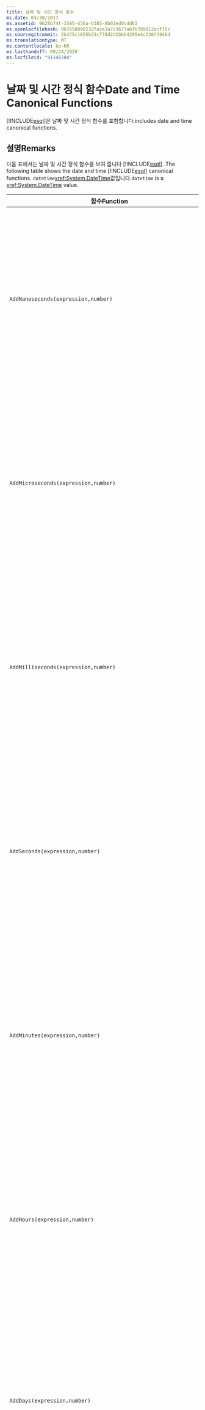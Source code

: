 ```yaml
---
title: 날짜 및 시간 정식 함수
ms.date: 03/30/2017
ms.assetid: 9628b74f-1585-436a-b385-8b02ed0cdd63
ms.openlocfilehash: 9b7650990232face3a7c3673a6fb789912acf15c
ms.sourcegitcommit: 5b475c1855b32cf78d2d1bbb4295e4c236f39464
ms.translationtype: MT
ms.contentlocale: ko-KR
ms.lasthandoff: 09/24/2020
ms.locfileid: "91148284"
---
```

# <a name="date-and-time-canonical-functions"></a><span data-ttu-id="6f9c6-102">날짜 및 시간 정식 함수</span><span class="sxs-lookup"><span data-stu-id="6f9c6-102">Date and Time Canonical Functions</span></span>

[!INCLUDE[esql](../../../../../../includes/esql-md.md)]<span data-ttu-id="6f9c6-103">은 날짜 및 시간 정식 함수를 포함합니다.</span><span class="sxs-lookup"><span data-stu-id="6f9c6-103">includes date and time canonical functions.</span></span>  
  
## <a name="remarks"></a><span data-ttu-id="6f9c6-104">설명</span><span class="sxs-lookup"><span data-stu-id="6f9c6-104">Remarks</span></span>  

 <span data-ttu-id="6f9c6-105">다음 표에서는 날짜 및 시간 정식 함수를 보여 줍니다 [!INCLUDE[esql](../../../../../../includes/esql-md.md)] .</span><span class="sxs-lookup"><span data-stu-id="6f9c6-105">The following table shows the date and time [!INCLUDE[esql](../../../../../../includes/esql-md.md)] canonical functions.</span></span> <span data-ttu-id="6f9c6-106">`datetime`<xref:System.DateTime>값입니다.</span><span class="sxs-lookup"><span data-stu-id="6f9c6-106">`datetime` is a <xref:System.DateTime> value.</span></span>  
  
|<span data-ttu-id="6f9c6-107">함수</span><span class="sxs-lookup"><span data-stu-id="6f9c6-107">Function</span></span>|<span data-ttu-id="6f9c6-108">설명</span><span class="sxs-lookup"><span data-stu-id="6f9c6-108">Description</span></span>|  
|--------------|-----------------|  
|`AddNanoseconds(expression,number)`|<span data-ttu-id="6f9c6-109">지정된 `number`(나노초)를 `expression`에 추가합니다.</span><span class="sxs-lookup"><span data-stu-id="6f9c6-109">Adds the specified `number` of nanoseconds to the `expression`.</span></span><br /><br /> <span data-ttu-id="6f9c6-110">**인수**</span><span class="sxs-lookup"><span data-stu-id="6f9c6-110">**Arguments**</span></span><br /><br /> <span data-ttu-id="6f9c6-111">`expression`: `DateTime`, `DateTimeOffset` 또는 `Time`입니다.</span><span class="sxs-lookup"><span data-stu-id="6f9c6-111">`expression`: `DateTime`, `DateTimeOffset`, or `Time`.</span></span><br /><br /> <span data-ttu-id="6f9c6-112">`number`: `Int32`.</span><span class="sxs-lookup"><span data-stu-id="6f9c6-112">`number`: `Int32`.</span></span><br /><br /> <span data-ttu-id="6f9c6-113">**반환 값**</span><span class="sxs-lookup"><span data-stu-id="6f9c6-113">**Return Value**</span></span><br /><br /> <span data-ttu-id="6f9c6-114">`expression`의 형식입니다.</span><span class="sxs-lookup"><span data-stu-id="6f9c6-114">The type of `expression`.</span></span>|  
|`AddMicroseconds(expression,number)`|<span data-ttu-id="6f9c6-115">지정된 `number`(마이크로초)를 `expression`에 추가합니다.</span><span class="sxs-lookup"><span data-stu-id="6f9c6-115">Adds the specified `number` of microseconds to the `expression`.</span></span><br /><br /> <span data-ttu-id="6f9c6-116">**인수**</span><span class="sxs-lookup"><span data-stu-id="6f9c6-116">**Arguments**</span></span><br /><br /> <span data-ttu-id="6f9c6-117">`expression`: `DateTime`, `DateTimeOffset` 또는 `Time`입니다.</span><span class="sxs-lookup"><span data-stu-id="6f9c6-117">`expression`: `DateTime`, `DateTimeOffset`, or `Time`.</span></span><br /><br /> <span data-ttu-id="6f9c6-118">`number`: `Int32`.</span><span class="sxs-lookup"><span data-stu-id="6f9c6-118">`number`: `Int32`.</span></span><br /><br /> <span data-ttu-id="6f9c6-119">**반환 값**</span><span class="sxs-lookup"><span data-stu-id="6f9c6-119">**Return Value**</span></span><br /><br /> <span data-ttu-id="6f9c6-120">`expression`의 형식입니다.</span><span class="sxs-lookup"><span data-stu-id="6f9c6-120">The type of `expression`.</span></span>|  
|`AddMilliseconds(expression,number)`|<span data-ttu-id="6f9c6-121">지정된 `number`(밀리초)를 `expression`에 추가합니다.</span><span class="sxs-lookup"><span data-stu-id="6f9c6-121">Adds the specified `number` of milliseconds to the `expression`.</span></span><br /><br /> <span data-ttu-id="6f9c6-122">**인수**</span><span class="sxs-lookup"><span data-stu-id="6f9c6-122">**Arguments**</span></span><br /><br /> <span data-ttu-id="6f9c6-123">`expression`: `DateTime`, `DateTimeOffset` 또는 `Time`입니다.</span><span class="sxs-lookup"><span data-stu-id="6f9c6-123">`expression`: `DateTime`, `DateTimeOffset`, or `Time`.</span></span><br /><br /> <span data-ttu-id="6f9c6-124">`number`: `Int32`.</span><span class="sxs-lookup"><span data-stu-id="6f9c6-124">`number`: `Int32`.</span></span><br /><br /> <span data-ttu-id="6f9c6-125">**반환 값**</span><span class="sxs-lookup"><span data-stu-id="6f9c6-125">**Return Value**</span></span><br /><br /> <span data-ttu-id="6f9c6-126">`expression`의 형식입니다.</span><span class="sxs-lookup"><span data-stu-id="6f9c6-126">The type of `expression`.</span></span>|  
|`AddSeconds(expression,number)`|<span data-ttu-id="6f9c6-127">지정된 `number`(초)를 `expression`에 추가합니다.</span><span class="sxs-lookup"><span data-stu-id="6f9c6-127">Adds the specified `number` of seconds to the `expression`.</span></span><br /><br /> <span data-ttu-id="6f9c6-128">**인수**</span><span class="sxs-lookup"><span data-stu-id="6f9c6-128">**Arguments**</span></span><br /><br /> <span data-ttu-id="6f9c6-129">`expression`: `DateTime`, `DateTimeOffset` 또는 `Time`입니다.</span><span class="sxs-lookup"><span data-stu-id="6f9c6-129">`expression`: `DateTime`, `DateTimeOffset`, or `Time`.</span></span><br /><br /> <span data-ttu-id="6f9c6-130">`number`: `Int32`.</span><span class="sxs-lookup"><span data-stu-id="6f9c6-130">`number`: `Int32`.</span></span><br /><br /> <span data-ttu-id="6f9c6-131">**반환 값**</span><span class="sxs-lookup"><span data-stu-id="6f9c6-131">**Return Value**</span></span><br /><br /> <span data-ttu-id="6f9c6-132">`expression`의 형식입니다.</span><span class="sxs-lookup"><span data-stu-id="6f9c6-132">The type of `expression`.</span></span>|  
|`AddMinutes(expression,number)`|<span data-ttu-id="6f9c6-133">지정된 `number`(분)를 `expression`에 추가합니다.</span><span class="sxs-lookup"><span data-stu-id="6f9c6-133">Adds the specified `number` of minutes to the `expression`.</span></span><br /><br /> <span data-ttu-id="6f9c6-134">**인수**</span><span class="sxs-lookup"><span data-stu-id="6f9c6-134">**Arguments**</span></span><br /><br /> <span data-ttu-id="6f9c6-135">`expression`: `DateTime`, `DateTimeOffset` 또는 `Time`입니다.</span><span class="sxs-lookup"><span data-stu-id="6f9c6-135">`expression`: `DateTime`, `DateTimeOffset`, or `Time`.</span></span><br /><br /> <span data-ttu-id="6f9c6-136">`number`: `Int32`.</span><span class="sxs-lookup"><span data-stu-id="6f9c6-136">`number`: `Int32`.</span></span><br /><br /> <span data-ttu-id="6f9c6-137">**반환 값**</span><span class="sxs-lookup"><span data-stu-id="6f9c6-137">**Return Value**</span></span><br /><br /> <span data-ttu-id="6f9c6-138">`expression`의 형식입니다.</span><span class="sxs-lookup"><span data-stu-id="6f9c6-138">The type of `expression`.</span></span>|  
|`AddHours(expression,number)`|<span data-ttu-id="6f9c6-139">지정된 `number`(시간)를 `expression`에 추가합니다.</span><span class="sxs-lookup"><span data-stu-id="6f9c6-139">Adds the specified `number` of hours to the `expression`.</span></span><br /><br /> <span data-ttu-id="6f9c6-140">**인수**</span><span class="sxs-lookup"><span data-stu-id="6f9c6-140">**Arguments**</span></span><br /><br /> <span data-ttu-id="6f9c6-141">`expression`: `DateTime`, `DateTimeOffset` 또는 `Time`입니다.</span><span class="sxs-lookup"><span data-stu-id="6f9c6-141">`expression`: `DateTime`, `DateTimeOffset`, or `Time`.</span></span><br /><br /> <span data-ttu-id="6f9c6-142">`number`: `Int32`.</span><span class="sxs-lookup"><span data-stu-id="6f9c6-142">`number`: `Int32`.</span></span><br /><br /> <span data-ttu-id="6f9c6-143">**반환 값**</span><span class="sxs-lookup"><span data-stu-id="6f9c6-143">**Return Value**</span></span><br /><br /> <span data-ttu-id="6f9c6-144">`expression`의 형식입니다.</span><span class="sxs-lookup"><span data-stu-id="6f9c6-144">The type of `expression`.</span></span>|  
|`AddDays(expression,number)`|<span data-ttu-id="6f9c6-145">지정된 `number`(일)를 `expression`에 추가합니다.</span><span class="sxs-lookup"><span data-stu-id="6f9c6-145">Adds the specified `number` of days to the `expression`.</span></span><br /><br /> <span data-ttu-id="6f9c6-146">**인수**</span><span class="sxs-lookup"><span data-stu-id="6f9c6-146">**Arguments**</span></span><br /><br /> <span data-ttu-id="6f9c6-147">`expression`: `DateTime` 또는 `DateTimeOffset`입니다.</span><span class="sxs-lookup"><span data-stu-id="6f9c6-147">`expression`: `DateTime` or `DateTimeOffset`.</span></span><br /><br /> <span data-ttu-id="6f9c6-148">`number`: `Int32`.</span><span class="sxs-lookup"><span data-stu-id="6f9c6-148">`number`: `Int32`.</span></span><br /><br /> <span data-ttu-id="6f9c6-149">**반환 값**</span><span class="sxs-lookup"><span data-stu-id="6f9c6-149">**Return Value**</span></span><br /><br /> <span data-ttu-id="6f9c6-150">`expression`의 형식입니다.</span><span class="sxs-lookup"><span data-stu-id="6f9c6-150">The type of `expression`.</span></span>|  
|`AddMonths(expression,number)`|<span data-ttu-id="6f9c6-151">지정된 `number`(월)를 `expression`에 추가합니다.</span><span class="sxs-lookup"><span data-stu-id="6f9c6-151">Adds the specified `number` of months to the `expression`.</span></span><br /><br /> <span data-ttu-id="6f9c6-152">**인수**</span><span class="sxs-lookup"><span data-stu-id="6f9c6-152">**Arguments**</span></span><br /><br /> <span data-ttu-id="6f9c6-153">`expression`: `DateTime` 또는 `DateTimeOffset`입니다.</span><span class="sxs-lookup"><span data-stu-id="6f9c6-153">`expression`: `DateTime` or `DateTimeOffset`.</span></span><br /><br /> <span data-ttu-id="6f9c6-154">`number`: `Int32`.</span><span class="sxs-lookup"><span data-stu-id="6f9c6-154">`number`: `Int32`.</span></span><br /><br /> <span data-ttu-id="6f9c6-155">**반환 값**</span><span class="sxs-lookup"><span data-stu-id="6f9c6-155">**Return Value**</span></span><br /><br /> <span data-ttu-id="6f9c6-156">`expression`의 형식입니다.</span><span class="sxs-lookup"><span data-stu-id="6f9c6-156">The type of `expression`.</span></span>|  
|`AddYears(expression,number)`|<span data-ttu-id="6f9c6-157">지정된 `number`(연도)를 `expression`에 추가합니다.</span><span class="sxs-lookup"><span data-stu-id="6f9c6-157">Adds the specified `number` of years to the `expression`.</span></span><br /><br /> <span data-ttu-id="6f9c6-158">**인수**</span><span class="sxs-lookup"><span data-stu-id="6f9c6-158">**Arguments**</span></span><br /><br /> <span data-ttu-id="6f9c6-159">`expression`: `DateTime` 또는 `DateTimeOffset`입니다.</span><span class="sxs-lookup"><span data-stu-id="6f9c6-159">`expression`: `DateTime` or `DateTimeOffset`.</span></span><br /><br /> <span data-ttu-id="6f9c6-160">`number`: `Int32`.</span><span class="sxs-lookup"><span data-stu-id="6f9c6-160">`number`: `Int32`.</span></span><br /><br /> <span data-ttu-id="6f9c6-161">**반환 값**</span><span class="sxs-lookup"><span data-stu-id="6f9c6-161">**Return Value**</span></span><br /><br /> <span data-ttu-id="6f9c6-162">`expression`의 형식입니다.</span><span class="sxs-lookup"><span data-stu-id="6f9c6-162">The type of `expression`.</span></span>|  
|`CreateDateTime(year,month,day,hour,minute,second)`|<span data-ttu-id="6f9c6-163">새 `DateTime` 값을 서버 시간대의 서버 현재 날짜 및 시간으로 반환합니다.</span><span class="sxs-lookup"><span data-stu-id="6f9c6-163">Returns a new `DateTime` value as the current date and time of the server in the server's time zone.</span></span><br /><br /> <span data-ttu-id="6f9c6-164">**인수**</span><span class="sxs-lookup"><span data-stu-id="6f9c6-164">**Arguments**</span></span><br /><br /> <span data-ttu-id="6f9c6-165">`year`, `month`, `day`, `hour`, `minute`: `Int16` 및 `Int32`입니다.</span><span class="sxs-lookup"><span data-stu-id="6f9c6-165">`year`, `month`, `day`, `hour`, `minute`: `Int16` and `Int32`.</span></span><br /><br /> <span data-ttu-id="6f9c6-166">`second`: `Double`.</span><span class="sxs-lookup"><span data-stu-id="6f9c6-166">`second`: `Double`.</span></span><br /><br /> <span data-ttu-id="6f9c6-167">**반환 값**</span><span class="sxs-lookup"><span data-stu-id="6f9c6-167">**Return Value**</span></span><br /><br /> <span data-ttu-id="6f9c6-168">`DateTime`</span><span class="sxs-lookup"><span data-stu-id="6f9c6-168">A `DateTime`.</span></span>|  
|`CreateDateTimeOffset(year,month,day,hour,minute,second,tzoffset)`|<span data-ttu-id="6f9c6-169">새 `DateTimeOffset` 값을 UTC(Coordinated Universal Time)에 상대적인 서버 현재 날짜 및 시간으로 반환합니다.</span><span class="sxs-lookup"><span data-stu-id="6f9c6-169">Returns a new `DateTimeOffset` value as the current date and time of the server relative to the Coordinated Universal Time (UTC).</span></span><br /><br /> <span data-ttu-id="6f9c6-170">**인수**</span><span class="sxs-lookup"><span data-stu-id="6f9c6-170">**Arguments**</span></span><br /><br /> <span data-ttu-id="6f9c6-171">`year`, `month`, `day`, `hour`, `minute`, `tzoffset`: `Int32`.</span><span class="sxs-lookup"><span data-stu-id="6f9c6-171">`year`, `month`, `day`, `hour`, `minute`, `tzoffset`: `Int32`.</span></span><br /><br /> <span data-ttu-id="6f9c6-172">`second`: `Double`.</span><span class="sxs-lookup"><span data-stu-id="6f9c6-172">`second`: `Double`.</span></span><br /><br /> <span data-ttu-id="6f9c6-173">**반환 값**</span><span class="sxs-lookup"><span data-stu-id="6f9c6-173">**Return Value**</span></span><br /><br /> <span data-ttu-id="6f9c6-174">`DateTimeOffset`</span><span class="sxs-lookup"><span data-stu-id="6f9c6-174">A `DateTimeOffset`.</span></span>|  
|`CreateTime(hour,minute,second)`|<span data-ttu-id="6f9c6-175">새 `Time` 값을 현재 시간으로 반환합니다.</span><span class="sxs-lookup"><span data-stu-id="6f9c6-175">Returns a new `Time` value as the current time.</span></span><br /><br /> <span data-ttu-id="6f9c6-176">**인수**</span><span class="sxs-lookup"><span data-stu-id="6f9c6-176">**Arguments**</span></span><br /><br /> <span data-ttu-id="6f9c6-177">`hour` 및 `minute`: `Int32`입니다.</span><span class="sxs-lookup"><span data-stu-id="6f9c6-177">`hour` and `minute`: `Int32`.</span></span><br /><br /> <span data-ttu-id="6f9c6-178">`second`: `Double`.</span><span class="sxs-lookup"><span data-stu-id="6f9c6-178">`second`: `Double`.</span></span><br /><br /> <span data-ttu-id="6f9c6-179">**반환 값**</span><span class="sxs-lookup"><span data-stu-id="6f9c6-179">**Return Value**</span></span><br /><br /> <span data-ttu-id="6f9c6-180">`Time`</span><span class="sxs-lookup"><span data-stu-id="6f9c6-180">A `Time`.</span></span>|  
|`CurrentDateTime()`|<span data-ttu-id="6f9c6-181">`DateTime` 값을 서버 시간대의 서버 현재 날짜 및 시간으로 반환합니다.</span><span class="sxs-lookup"><span data-stu-id="6f9c6-181">Returns a `DateTime` value as the current date and time of the server in the server's time zone.</span></span><br /><br /> <span data-ttu-id="6f9c6-182">**반환 값**</span><span class="sxs-lookup"><span data-stu-id="6f9c6-182">**Return Value**</span></span><br /><br /> <span data-ttu-id="6f9c6-183">`DateTime`</span><span class="sxs-lookup"><span data-stu-id="6f9c6-183">A `DateTime`.</span></span>|  
|`CurrentDateTimeOffset()`|<span data-ttu-id="6f9c6-184">현재 날짜, 시간 및 오프셋을 `DateTimeOffset`으로 반환합니다.</span><span class="sxs-lookup"><span data-stu-id="6f9c6-184">Returns the current date, time and offset as a `DateTimeOffset`.</span></span><br /><br /> <span data-ttu-id="6f9c6-185">**반환 값**</span><span class="sxs-lookup"><span data-stu-id="6f9c6-185">**Return Value**</span></span><br /><br /> <span data-ttu-id="6f9c6-186">`DateTimeOffset`</span><span class="sxs-lookup"><span data-stu-id="6f9c6-186">A `DateTimeOffset`.</span></span>|  
|`CurrentUtcDateTime()`|<span data-ttu-id="6f9c6-187"><xref:System.DateTime> 값을 UTS 시간대의 서버 현재 날짜 및 시간 형태로 반환합니다.</span><span class="sxs-lookup"><span data-stu-id="6f9c6-187">Returns a <xref:System.DateTime> value as the current date and time of the server in the UTS time zone.</span></span><br /><br /> <span data-ttu-id="6f9c6-188">**반환 값**</span><span class="sxs-lookup"><span data-stu-id="6f9c6-188">**Return Value**</span></span><br /><br /> <span data-ttu-id="6f9c6-189">`DateTime`</span><span class="sxs-lookup"><span data-stu-id="6f9c6-189">A `DateTime`.</span></span>|  
|`Day(expression)`|<span data-ttu-id="6f9c6-190">`expression`의 일 부분을 1에서 31 사이의 `Int32`로 반환합니다.</span><span class="sxs-lookup"><span data-stu-id="6f9c6-190">Returns the day portion of `expression` as an `Int32` between 1 and 31.</span></span><br /><br /> <span data-ttu-id="6f9c6-191">**인수**</span><span class="sxs-lookup"><span data-stu-id="6f9c6-191">**Arguments**</span></span><br /><br /> <span data-ttu-id="6f9c6-192">`DateTime` 및 `DateTimeOffset`입니다.</span><span class="sxs-lookup"><span data-stu-id="6f9c6-192">A `DateTime` and `DateTimeOffset`.</span></span><br /><br /> <span data-ttu-id="6f9c6-193">**반환 값**</span><span class="sxs-lookup"><span data-stu-id="6f9c6-193">**Return Value**</span></span><br /><br /> <span data-ttu-id="6f9c6-194">`Int32`입니다.</span><span class="sxs-lookup"><span data-stu-id="6f9c6-194">An `Int32`.</span></span><br /><br /> <span data-ttu-id="6f9c6-195">**예제**</span><span class="sxs-lookup"><span data-stu-id="6f9c6-195">**Example**</span></span><br /><br /> `-- The following example returns 12.`<br /><br /> `Day(cast('03/12/1998' as DateTime))`|  
|`DayOfYear(expression)`|<span data-ttu-id="6f9c6-196">`expression`의 일 부분을 1에서 366 사이의 `Int32`로 반환합니다. 여기서 366은 윤년의 마지막 날에 대해 반환됩니다.</span><span class="sxs-lookup"><span data-stu-id="6f9c6-196">Returns the day portion of `expression` as an `Int32` between 1 and 366, where 366 is returned for the last day of a leap year.</span></span><br /><br /> <span data-ttu-id="6f9c6-197">**인수**</span><span class="sxs-lookup"><span data-stu-id="6f9c6-197">**Arguments**</span></span><br /><br /> <span data-ttu-id="6f9c6-198">`DateTime` 또는 `DateTimeOffset`입니다.</span><span class="sxs-lookup"><span data-stu-id="6f9c6-198">A `DateTime` or `DateTimeOffset`.</span></span><br /><br /> <span data-ttu-id="6f9c6-199">**반환 값**</span><span class="sxs-lookup"><span data-stu-id="6f9c6-199">**Return Value**</span></span><br /><br /> <span data-ttu-id="6f9c6-200">`Int32`입니다.</span><span class="sxs-lookup"><span data-stu-id="6f9c6-200">An `Int32`.</span></span>|  
|`DiffNanoseconds(startExpression,endExpression)`|<span data-ttu-id="6f9c6-201">`startExpression`과 `endExpression`의 차(나노초)를 반환합니다.</span><span class="sxs-lookup"><span data-stu-id="6f9c6-201">Returns the difference, in nanoseconds, between `startExpression` and `endExpression`.</span></span><br /><br /> <span data-ttu-id="6f9c6-202">**인수**</span><span class="sxs-lookup"><span data-stu-id="6f9c6-202">**Arguments**</span></span><br /><br /> <span data-ttu-id="6f9c6-203">`startExpression`, `endExpression`: `DateTime`, `DateTimeOffset` 또는 `Time`입니다.</span><span class="sxs-lookup"><span data-stu-id="6f9c6-203">`startExpression`, `endExpression`: `DateTime`, `DateTimeOffset`, or `Time`.</span></span> <span data-ttu-id="6f9c6-204">**참고:** `startExpression` 및 `endExpression` 는 동일한 형식 이어야 합니다.  </span><span class="sxs-lookup"><span data-stu-id="6f9c6-204">**Note:**  `startExpression` and `endExpression` must be of the same type.</span></span> <br /><br /> <span data-ttu-id="6f9c6-205">**반환 값**</span><span class="sxs-lookup"><span data-stu-id="6f9c6-205">**Return Value**</span></span><br /><br /> <span data-ttu-id="6f9c6-206">`Int32`입니다.</span><span class="sxs-lookup"><span data-stu-id="6f9c6-206">An `Int32`.</span></span>|  
|`DiffMilliseconds(startExpression,endExpression)`|<span data-ttu-id="6f9c6-207">`startExpression`과 `endExpression`의 차(밀리초)를 반환합니다.</span><span class="sxs-lookup"><span data-stu-id="6f9c6-207">Returns the difference, in milliseconds, between `startExpression` and `endExpression`.</span></span><br /><br /> <span data-ttu-id="6f9c6-208">**인수**</span><span class="sxs-lookup"><span data-stu-id="6f9c6-208">**Arguments**</span></span><br /><br /> <span data-ttu-id="6f9c6-209">`startExpression`, `endExpression`: `DateTime`, `DateTimeOffset` 또는 `Time`입니다.</span><span class="sxs-lookup"><span data-stu-id="6f9c6-209">`startExpression`, `endExpression`: `DateTime`, `DateTimeOffset`, or `Time`.</span></span> <span data-ttu-id="6f9c6-210">**참고:** `startExpression` 및 `endExpression` 는 동일한 형식 이어야 합니다.  </span><span class="sxs-lookup"><span data-stu-id="6f9c6-210">**Note:**  `startExpression` and `endExpression` must be of the same type.</span></span> <br /><br /> <span data-ttu-id="6f9c6-211">**반환 값**</span><span class="sxs-lookup"><span data-stu-id="6f9c6-211">**Return Value**</span></span><br /><br /> <span data-ttu-id="6f9c6-212">`Int32`입니다.</span><span class="sxs-lookup"><span data-stu-id="6f9c6-212">An `Int32`.</span></span>|  
|`DiffMicroseconds(startExpression,endExpression)`|<span data-ttu-id="6f9c6-213">`startExpression`과 `endExpression`의 차(마이크로초)를 반환합니다.</span><span class="sxs-lookup"><span data-stu-id="6f9c6-213">Returns the difference, in microseconds, between `startExpression` and `endExpression`.</span></span><br /><br /> <span data-ttu-id="6f9c6-214">**인수**</span><span class="sxs-lookup"><span data-stu-id="6f9c6-214">**Arguments**</span></span><br /><br /> <span data-ttu-id="6f9c6-215">`startExpression`, `endExpression`: `DateTime`, `DateTimeOffset` 또는 `Time`입니다.</span><span class="sxs-lookup"><span data-stu-id="6f9c6-215">`startExpression`, `endExpression`: `DateTime`, `DateTimeOffset`, or `Time`.</span></span> <span data-ttu-id="6f9c6-216">**참고:** `startExpression` 및 `endExpression` 는 동일한 형식 이어야 합니다.  </span><span class="sxs-lookup"><span data-stu-id="6f9c6-216">**Note:**  `startExpression` and `endExpression` must be of the same type.</span></span> <br /><br /> <span data-ttu-id="6f9c6-217">**반환 값**</span><span class="sxs-lookup"><span data-stu-id="6f9c6-217">**Return Value**</span></span><br /><br /> <span data-ttu-id="6f9c6-218">`Int32`입니다.</span><span class="sxs-lookup"><span data-stu-id="6f9c6-218">An `Int32`.</span></span>|  
|`DiffSeconds(startExpression,endExpression)`|<span data-ttu-id="6f9c6-219">`startExpression`과 `endExpression`의 차(초)를 반환합니다.</span><span class="sxs-lookup"><span data-stu-id="6f9c6-219">Returns the difference, in seconds, between `startExpression` and `endExpression`.</span></span><br /><br /> <span data-ttu-id="6f9c6-220">**인수**</span><span class="sxs-lookup"><span data-stu-id="6f9c6-220">**Arguments**</span></span><br /><br /> <span data-ttu-id="6f9c6-221">`startExpression`, `endExpression`: `DateTime`, `DateTimeOffset` 또는 `Time`입니다.</span><span class="sxs-lookup"><span data-stu-id="6f9c6-221">`startExpression`, `endExpression`: `DateTime`, `DateTimeOffset`, or `Time`.</span></span> <span data-ttu-id="6f9c6-222">**참고:** `startExpression` 및 `endExpression` 는 동일한 형식 이어야 합니다.  </span><span class="sxs-lookup"><span data-stu-id="6f9c6-222">**Note:**  `startExpression` and `endExpression` must be of the same type.</span></span> <br /><br /> <span data-ttu-id="6f9c6-223">**반환 값**</span><span class="sxs-lookup"><span data-stu-id="6f9c6-223">**Return Value**</span></span><br /><br /> <span data-ttu-id="6f9c6-224">`Int32`입니다.</span><span class="sxs-lookup"><span data-stu-id="6f9c6-224">An `Int32`.</span></span>|  
|`DiffMinutes(startExpression,endExpression)`|<span data-ttu-id="6f9c6-225">`startExpression`과 `endExpression`의 차(분)를 반환합니다.</span><span class="sxs-lookup"><span data-stu-id="6f9c6-225">Returns the difference, in minutes, between `startExpression` and `endExpression`.</span></span><br /><br /> <span data-ttu-id="6f9c6-226">**인수**</span><span class="sxs-lookup"><span data-stu-id="6f9c6-226">**Arguments**</span></span><br /><br /> <span data-ttu-id="6f9c6-227">`startExpression`, `endExpression`: `DateTime`, `DateTimeOffset` 또는 `Time`입니다.</span><span class="sxs-lookup"><span data-stu-id="6f9c6-227">`startExpression`, `endExpression`: `DateTime`, `DateTimeOffset`, or `Time`.</span></span> <span data-ttu-id="6f9c6-228">**참고:** `startExpression` 및 `endExpression` 는 동일한 형식 이어야 합니다.  </span><span class="sxs-lookup"><span data-stu-id="6f9c6-228">**Note:**  `startExpression` and `endExpression` must be of the same type.</span></span> <br /><br /> <span data-ttu-id="6f9c6-229">**반환 값**</span><span class="sxs-lookup"><span data-stu-id="6f9c6-229">**Return Value**</span></span><br /><br /> <span data-ttu-id="6f9c6-230">`Int32`입니다.</span><span class="sxs-lookup"><span data-stu-id="6f9c6-230">An `Int32`.</span></span>|  
|`DiffHours(startExpression,endExpression)`|<span data-ttu-id="6f9c6-231">`startExpression`과 `endExpression`의 차(시간)를 반환합니다.</span><span class="sxs-lookup"><span data-stu-id="6f9c6-231">Returns the difference, in hours, between `startExpression` and `endExpression`.</span></span><br /><br /> <span data-ttu-id="6f9c6-232">**인수**</span><span class="sxs-lookup"><span data-stu-id="6f9c6-232">**Arguments**</span></span><br /><br /> <span data-ttu-id="6f9c6-233">`startExpression`, `endExpression`: `DateTime`, `DateTimeOffset` 또는 `Time`입니다.</span><span class="sxs-lookup"><span data-stu-id="6f9c6-233">`startExpression`, `endExpression`: `DateTime`, `DateTimeOffset`, or `Time`.</span></span> <span data-ttu-id="6f9c6-234">**참고:** `startExpression` 및 `endExpression` 는 동일한 형식 이어야 합니다.  </span><span class="sxs-lookup"><span data-stu-id="6f9c6-234">**Note:**  `startExpression` and `endExpression` must be of the same type.</span></span> <br /><br /> <span data-ttu-id="6f9c6-235">**반환 값**</span><span class="sxs-lookup"><span data-stu-id="6f9c6-235">**Return Value**</span></span><br /><br /> <span data-ttu-id="6f9c6-236">`Int32`입니다.</span><span class="sxs-lookup"><span data-stu-id="6f9c6-236">An `Int32`.</span></span>|  
|`DiffDays(startExpression,endExpression)`|<span data-ttu-id="6f9c6-237">`startExpression`과 `endExpression`의 차(일)를 반환합니다.</span><span class="sxs-lookup"><span data-stu-id="6f9c6-237">Returns the difference, in days, between `startExpression` and `endExpression`.</span></span><br /><br /> <span data-ttu-id="6f9c6-238">**인수**</span><span class="sxs-lookup"><span data-stu-id="6f9c6-238">**Arguments**</span></span><br /><br /> <span data-ttu-id="6f9c6-239">`startExpression`: `endExpression`, `DateTime` 또는 `DateTimeOffset`입니다.</span><span class="sxs-lookup"><span data-stu-id="6f9c6-239">`startExpression`, `endExpression`: `DateTime` or `DateTimeOffset`.</span></span> <span data-ttu-id="6f9c6-240">**참고:** `startExpression` 및 `endExpression` 는 동일한 형식 이어야 합니다.  </span><span class="sxs-lookup"><span data-stu-id="6f9c6-240">**Note:**  `startExpression` and `endExpression` must be of the same type.</span></span> <br /><br /> <span data-ttu-id="6f9c6-241">**반환 값**</span><span class="sxs-lookup"><span data-stu-id="6f9c6-241">**Return Value**</span></span><br /><br /> <span data-ttu-id="6f9c6-242">`Int32`입니다.</span><span class="sxs-lookup"><span data-stu-id="6f9c6-242">An `Int32`.</span></span>|  
|`DiffMonths(startExpression,endExpression)`|<span data-ttu-id="6f9c6-243">`startExpression`과 `endExpression`의 차(월)를 반환합니다.</span><span class="sxs-lookup"><span data-stu-id="6f9c6-243">Returns the difference, in months, between `startExpression` and `endExpression`.</span></span><br /><br /> <span data-ttu-id="6f9c6-244">**인수**</span><span class="sxs-lookup"><span data-stu-id="6f9c6-244">**Arguments**</span></span><br /><br /> <span data-ttu-id="6f9c6-245">`startExpression`: `endExpression`, `DateTime` 또는 `DateTimeOffset`입니다.</span><span class="sxs-lookup"><span data-stu-id="6f9c6-245">`startExpression`, `endExpression`: `DateTime` or `DateTimeOffset`.</span></span> <span data-ttu-id="6f9c6-246">**참고:** `startExpression` 및 `endExpression` 는 동일한 형식 이어야 합니다.  </span><span class="sxs-lookup"><span data-stu-id="6f9c6-246">**Note:**  `startExpression` and `endExpression` must be of the same type.</span></span> <br /><br /> <span data-ttu-id="6f9c6-247">**반환 값**</span><span class="sxs-lookup"><span data-stu-id="6f9c6-247">**Return Value**</span></span><br /><br /> <span data-ttu-id="6f9c6-248">`Int32`입니다.</span><span class="sxs-lookup"><span data-stu-id="6f9c6-248">An `Int32`.</span></span>|  
|`DiffYears(startExpression,endExpression)`|<span data-ttu-id="6f9c6-249">`startExpression`과 `endExpression`의 차(연도)를 반환합니다.</span><span class="sxs-lookup"><span data-stu-id="6f9c6-249">Returns the difference, in years, between `startExpression` and `endExpression`.</span></span><br /><br /> <span data-ttu-id="6f9c6-250">**인수**</span><span class="sxs-lookup"><span data-stu-id="6f9c6-250">**Arguments**</span></span><br /><br /> <span data-ttu-id="6f9c6-251">`startExpression`: `endExpression`, `DateTime` 또는 `DateTimeOffset`입니다.</span><span class="sxs-lookup"><span data-stu-id="6f9c6-251">`startExpression`, `endExpression`: `DateTime` or `DateTimeOffset`.</span></span> <span data-ttu-id="6f9c6-252">**참고:** `startExpression` 및 `endExpression` 는 동일한 형식 이어야 합니다.  </span><span class="sxs-lookup"><span data-stu-id="6f9c6-252">**Note:**  `startExpression` and `endExpression` must be of the same type.</span></span> <br /><br /> <span data-ttu-id="6f9c6-253">**반환 값**</span><span class="sxs-lookup"><span data-stu-id="6f9c6-253">**Return Value**</span></span><br /><br /> <span data-ttu-id="6f9c6-254">`Int32`입니다.</span><span class="sxs-lookup"><span data-stu-id="6f9c6-254">An `Int32`.</span></span>|  
|`GetTotalOffsetMinutes(datetimeoffset)`|<span data-ttu-id="6f9c6-255">GMT에서 `datetimeoffset`을 차감한 시간(분)을 반환합니다.</span><span class="sxs-lookup"><span data-stu-id="6f9c6-255">Returns the number of minutes that the `datetimeoffset` is offset from GMT.</span></span> <span data-ttu-id="6f9c6-256">이 값은 일반적으로 +780에서 -780(+13시간에서 -13시간) 사이입니다.</span><span class="sxs-lookup"><span data-stu-id="6f9c6-256">This is generally between +780 and -780 (+ or - 13 hrs).</span></span> <span data-ttu-id="6f9c6-257">**참고:**  이 함수는 SQL Server 2008 에서만 지원 됩니다.</span><span class="sxs-lookup"><span data-stu-id="6f9c6-257">**Note:**  This function is supported in SQL Server 2008 only.</span></span> <br /><br /> <span data-ttu-id="6f9c6-258">**인수**</span><span class="sxs-lookup"><span data-stu-id="6f9c6-258">**Arguments**</span></span><br /><br /> <span data-ttu-id="6f9c6-259">`DateTimeOffset`</span><span class="sxs-lookup"><span data-stu-id="6f9c6-259">A `DateTimeOffset`.</span></span><br /><br /> <span data-ttu-id="6f9c6-260">**반환 값**</span><span class="sxs-lookup"><span data-stu-id="6f9c6-260">**Return Value**</span></span><br /><br /> <span data-ttu-id="6f9c6-261">`Int32`입니다.</span><span class="sxs-lookup"><span data-stu-id="6f9c6-261">An `Int32`.</span></span>|  
|`Hour(expression)`|<span data-ttu-id="6f9c6-262">`expression`의 시간 부분을 0에서 23 사이의 `Int32`로 반환합니다.</span><span class="sxs-lookup"><span data-stu-id="6f9c6-262">Returns the hour portion of `expression` as an `Int32` between 0 and 23.</span></span><br /><br /> <span data-ttu-id="6f9c6-263">**인수**</span><span class="sxs-lookup"><span data-stu-id="6f9c6-263">**Arguments**</span></span><br /><br /> <span data-ttu-id="6f9c6-264">`DateTime, Time` 및 `DateTimeOffset`입니다.</span><span class="sxs-lookup"><span data-stu-id="6f9c6-264">A `DateTime, Time` and `DateTimeOffset`.</span></span><br /><br /> <span data-ttu-id="6f9c6-265">**예제**</span><span class="sxs-lookup"><span data-stu-id="6f9c6-265">**Example**</span></span><br /><br /> `-- The following example returns 22.`<br /><br /> `Hour(cast('22:35:5' as DateTime))`|  
|`Millisecond(expression)`|<span data-ttu-id="6f9c6-266">`expression`의 밀리초 부분을 0에서 999 사이의 `Int32`로 반환합니다.</span><span class="sxs-lookup"><span data-stu-id="6f9c6-266">Returns the milliseconds portion of `expression` as an `Int32` between 0 and 999.</span></span><br /><br /> <span data-ttu-id="6f9c6-267">**인수**</span><span class="sxs-lookup"><span data-stu-id="6f9c6-267">**Arguments**</span></span><br /><br /> <span data-ttu-id="6f9c6-268">`DateTime, Time` 및 `DateTimeOffset`입니다.</span><span class="sxs-lookup"><span data-stu-id="6f9c6-268">A `DateTime, Time` and `DateTimeOffset`.</span></span><br /><br /> <span data-ttu-id="6f9c6-269">**반환 값**</span><span class="sxs-lookup"><span data-stu-id="6f9c6-269">**Return Value**</span></span><br /><br /> <span data-ttu-id="6f9c6-270">`Int32`입니다.</span><span class="sxs-lookup"><span data-stu-id="6f9c6-270">An `Int32`.</span></span>|  
|`Minute(expression)`|<span data-ttu-id="6f9c6-271">`expression`의 분 부분을 0에서 59 사이의 `Int32`로 반환합니다.</span><span class="sxs-lookup"><span data-stu-id="6f9c6-271">Returns the minute portion of `expression` as an `Int32` between 0 and 59.</span></span><br /><br /> <span data-ttu-id="6f9c6-272">**인수**</span><span class="sxs-lookup"><span data-stu-id="6f9c6-272">**Arguments**</span></span><br /><br /> <span data-ttu-id="6f9c6-273">`DateTime, Time` 또는 `DateTimeOffset`입니다.</span><span class="sxs-lookup"><span data-stu-id="6f9c6-273">A `DateTime, Time` or `DateTimeOffset`.</span></span><br /><br /> <span data-ttu-id="6f9c6-274">**반환 값**</span><span class="sxs-lookup"><span data-stu-id="6f9c6-274">**Return Value**</span></span><br /><br /> <span data-ttu-id="6f9c6-275">`Int32`입니다.</span><span class="sxs-lookup"><span data-stu-id="6f9c6-275">An `Int32`.</span></span><br /><br /> <span data-ttu-id="6f9c6-276">**예제**</span><span class="sxs-lookup"><span data-stu-id="6f9c6-276">**Example**</span></span><br /><br /> `-- The following example returns 35`<br /><br /> `Minute(cast('22:35:5' as DateTime))`|  
|`Month(expression)`|<span data-ttu-id="6f9c6-277">`expression`의 월 부분을 1에서 12 사이의 `Int32`로 반환합니다.</span><span class="sxs-lookup"><span data-stu-id="6f9c6-277">Returns the month portion of `expression` as an `Int32` between 1 and 12.</span></span><br /><br /> <span data-ttu-id="6f9c6-278">**인수**</span><span class="sxs-lookup"><span data-stu-id="6f9c6-278">**Arguments**</span></span><br /><br /> <span data-ttu-id="6f9c6-279">`DateTime` 또는 `DateTimeOffset`입니다.</span><span class="sxs-lookup"><span data-stu-id="6f9c6-279">A `DateTime` or `DateTimeOffset`.</span></span><br /><br /> <span data-ttu-id="6f9c6-280">**반환 값**</span><span class="sxs-lookup"><span data-stu-id="6f9c6-280">**Return Value**</span></span><br /><br /> <span data-ttu-id="6f9c6-281">`Int32`입니다.</span><span class="sxs-lookup"><span data-stu-id="6f9c6-281">An `Int32`.</span></span><br /><br /> <span data-ttu-id="6f9c6-282">**예제**</span><span class="sxs-lookup"><span data-stu-id="6f9c6-282">**Example**</span></span><br /><br /> `-- The following example returns 3.`<br /><br /> `Month(cast('03/12/1998' as DateTime))`|  
|`Second(expression)`|<span data-ttu-id="6f9c6-283">`expression`의 초 부분을 0에서 59 사이의 `Int32`로 반환합니다.</span><span class="sxs-lookup"><span data-stu-id="6f9c6-283">Returns the seconds portion of `expression` as an `Int32` between 0 and 59.</span></span><br /><br /> <span data-ttu-id="6f9c6-284">**인수**</span><span class="sxs-lookup"><span data-stu-id="6f9c6-284">**Arguments**</span></span><br /><br /> <span data-ttu-id="6f9c6-285">`DateTime, Time` 및 `DateTimeOffset`입니다.</span><span class="sxs-lookup"><span data-stu-id="6f9c6-285">A `DateTime, Time` and `DateTimeOffset`.</span></span><br /><br /> <span data-ttu-id="6f9c6-286">**반환 값**</span><span class="sxs-lookup"><span data-stu-id="6f9c6-286">**Return Value**</span></span><br /><br /> <span data-ttu-id="6f9c6-287">`Int32`입니다.</span><span class="sxs-lookup"><span data-stu-id="6f9c6-287">An `Int32`.</span></span><br /><br /> <span data-ttu-id="6f9c6-288">**예제**</span><span class="sxs-lookup"><span data-stu-id="6f9c6-288">**Example**</span></span><br /><br /> `-- The following example returns 5`<br /><br /> `Second(cast('22:35:5' as DateTime))`|  
|`TruncateTime(expression)`|<span data-ttu-id="6f9c6-289">시간 값이 잘린 `expression`을 반환합니다.</span><span class="sxs-lookup"><span data-stu-id="6f9c6-289">Returns the `expression`, with the time values truncated.</span></span><br /><br /> <span data-ttu-id="6f9c6-290">**인수**</span><span class="sxs-lookup"><span data-stu-id="6f9c6-290">**Arguments**</span></span><br /><br /> <span data-ttu-id="6f9c6-291">`DateTime` 또는 `DateTimeOffset`입니다.</span><span class="sxs-lookup"><span data-stu-id="6f9c6-291">A `DateTime` or `DateTimeOffset`.</span></span><br /><br /> <span data-ttu-id="6f9c6-292">**반환 값**</span><span class="sxs-lookup"><span data-stu-id="6f9c6-292">**Return Value**</span></span><br /><br /> <span data-ttu-id="6f9c6-293">`expression`의 형식입니다.</span><span class="sxs-lookup"><span data-stu-id="6f9c6-293">The type of `expression`.</span></span>|  
|`Year(expression)`|<span data-ttu-id="6f9c6-294">의 연도 부분을 `expression` 로 반환 합니다 `Int32` `YYYY` .</span><span class="sxs-lookup"><span data-stu-id="6f9c6-294">Returns the year portion of `expression` as an `Int32` `YYYY`.</span></span><br /><br /> <span data-ttu-id="6f9c6-295">**인수**</span><span class="sxs-lookup"><span data-stu-id="6f9c6-295">**Arguments**</span></span><br /><br /> <span data-ttu-id="6f9c6-296">`DateTime` 및 `DateTimeOffset`입니다.</span><span class="sxs-lookup"><span data-stu-id="6f9c6-296">A `DateTime` and `DateTimeOffset`.</span></span><br /><br /> <span data-ttu-id="6f9c6-297">**반환 값**</span><span class="sxs-lookup"><span data-stu-id="6f9c6-297">**Return Value**</span></span><br /><br /> <span data-ttu-id="6f9c6-298">`Int32`입니다.</span><span class="sxs-lookup"><span data-stu-id="6f9c6-298">An `Int32`.</span></span><br /><br /> <span data-ttu-id="6f9c6-299">**예제**</span><span class="sxs-lookup"><span data-stu-id="6f9c6-299">**Example**</span></span><br /><br /> `-- The following example returns 1998.`<br /><br /> `Year(cast('03/12/1998' as DateTime))`|  
  
 <span data-ttu-id="6f9c6-300">이러한 함수는 `null`이 입력되면 `null`을 반환합니다.</span><span class="sxs-lookup"><span data-stu-id="6f9c6-300">These functions will return `null` if given `null` input.</span></span>  
  
 <span data-ttu-id="6f9c6-301">동일한 기능을 Microsoft SQL 클라이언트 관리 공급자에서 사용할 수 있습니다.</span><span class="sxs-lookup"><span data-stu-id="6f9c6-301">Equivalent functionality is available in the Microsoft SQL Client Managed Provider.</span></span> <span data-ttu-id="6f9c6-302">자세한 내용은 [Entity Framework 함수에 대 한 SqlClient](../sqlclient-for-ef-functions.md)를 참조 하세요.</span><span class="sxs-lookup"><span data-stu-id="6f9c6-302">For more information, see [SqlClient for Entity Framework Functions](../sqlclient-for-ef-functions.md).</span></span>  
  
## <a name="see-also"></a><span data-ttu-id="6f9c6-303">참고 항목</span><span class="sxs-lookup"><span data-stu-id="6f9c6-303">See also</span></span>

- [<span data-ttu-id="6f9c6-304">정식 함수</span><span class="sxs-lookup"><span data-stu-id="6f9c6-304">Canonical Functions</span></span>](canonical-functions.md)
